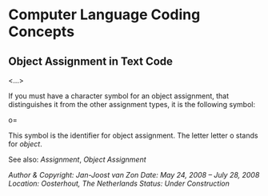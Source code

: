 ﻿Computer Language Coding Concepts
=================================

## **Object Assignment in Text Code**
<…>

If you must have a character symbol for an object assignment, that distinguishes it from the other assignment types, it is the following symbol:

o=

This symbol is the identifier for object assignment. The letter letter o stands for *object*.

See also: *Assignment*, *Object Assignment*


*Author & Copyright: Jan-Joost van Zon        Date: May 24, 2008 – July 28, 2008        Location: Oosterhout, The Netherlands        Status: Under Construction*

